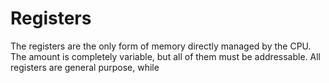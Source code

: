 # Registers

The registers are the only form of memory directly managed by the CPU. The amount is completely variable, but all of them must be addressable. All registers are general purpose, while
